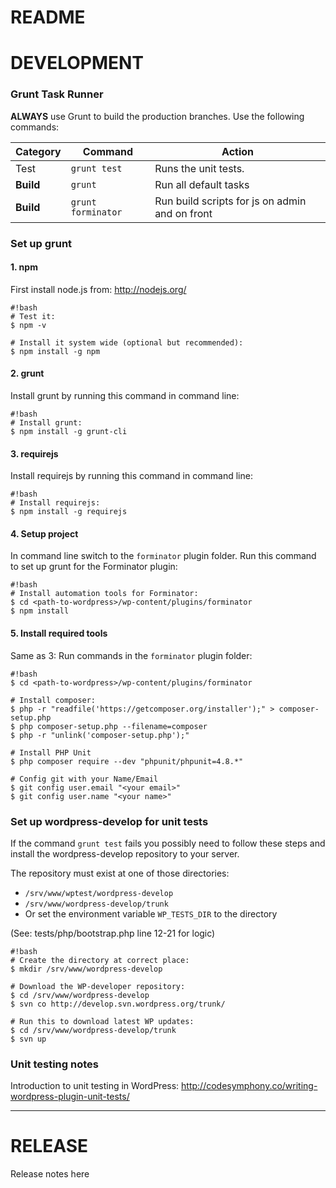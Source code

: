 # README

# DEVELOPMENT


### Grunt Task Runner  

**ALWAYS** use Grunt to build the production branches. Use the following commands:  

Category | Command | Action
---------| ------- | ------
Test | `grunt test` | Runs the unit tests.
**Build** | `grunt` | Run all default tasks
**Build** | `grunt forminator` | Run build scripts for js on admin and on front


### Set up grunt

#### 1. npm

First install node.js from: <http://nodejs.org/>  

```
#!bash 
# Test it:
$ npm -v

# Install it system wide (optional but recommended):
$ npm install -g npm
```

#### 2. grunt

Install grunt by running this command in command line:

```
#!bash 
# Install grunt:
$ npm install -g grunt-cli
```

#### 3. requirejs

Install requirejs by running this command in command line:

```
#!bash 
# Install requirejs:
$ npm install -g requirejs
```


#### 4. Setup project

In command line switch to the `forminator` plugin folder. Run this command to set up grunt for the Forminator plugin:

```
#!bash 
# Install automation tools for Forminator:
$ cd <path-to-wordpress>/wp-content/plugins/forminator
$ npm install

```

#### 5. Install required tools

Same as 3: Run commands in the `forminator` plugin folder:

```
#!bash 
$ cd <path-to-wordpress>/wp-content/plugins/forminator

# Install composer:
$ php -r "readfile('https://getcomposer.org/installer');" > composer-setup.php
$ php composer-setup.php --filename=composer
$ php -r "unlink('composer-setup.php');"

# Install PHP Unit
$ php composer require --dev "phpunit/phpunit=4.8.*"

# Config git with your Name/Email
$ git config user.email "<your email>"
$ git config user.name "<your name>"
```

### Set up wordpress-develop for unit tests

If the command `grunt test` fails you possibly need to follow these steps and install the wordpress-develop repository to your server.

The repository must exist at one of those directories:

* `/srv/www/wptest/wordpress-develop`
* `/srv/www/wordpress-develop/trunk`    
* Or set the environment variable `WP_TESTS_DIR` to the directory

(See: tests/php/bootstrap.php line 12-21 for logic)

```
#!bash 
# Create the directory at correct place:
$ mkdir /srv/www/wordpress-develop

# Download the WP-developer repository:
$ cd /srv/www/wordpress-develop
$ svn co http://develop.svn.wordpress.org/trunk/

# Run this to download latest WP updates:
$ cd /srv/www/wordpress-develop/trunk
$ svn up
```


### Unit testing notes

Introduction to unit testing in WordPress: http://codesymphony.co/writing-wordpress-plugin-unit-tests/

----

# RELEASE
Release notes here